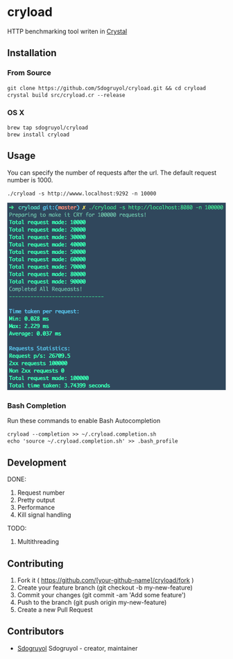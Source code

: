 # cryload

HTTP benchmarking tool writen in [Crystal](http://crystal-lang.org/)

## Installation

### From Source

```
git clone https://github.com/Sdogruyol/cryload.git && cd cryload
crystal build src/cryload.cr --release
```

### OS X

```
brew tap sdogruyol/cryload
brew install cryload
```

## Usage
You can specify the number of requests after the url. The default request number is 1000.

```
./cryload -s http://wwww.localhost:9292 -n 10000
```

![Screenshot](screenshot.png)

### Bash Completion

Run these commands to enable Bash Autocompletion

```
cryload --completion >> ~/.cryload.completion.sh
echo 'source ~/.cryload.completion.sh' >> .bash_profile
```

## Development

DONE:

1. Request number
2. Pretty output
3. Performance
4. Kill signal handling

TODO:

1. Multithreading

## Contributing

1. Fork it ( https://github.com/[your-github-name]/cryload/fork )
2. Create your feature branch (git checkout -b my-new-feature)
3. Commit your changes (git commit -am 'Add some feature')
4. Push to the branch (git push origin my-new-feature)
5. Create a new Pull Request

## Contributors

- [Sdogruyol](https://github.com/[sdogruyol]) Sdogruyol - creator, maintainer
